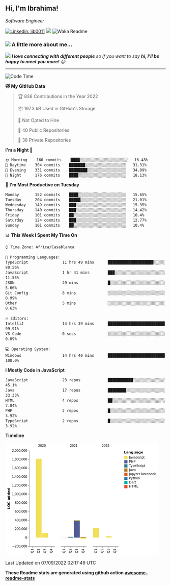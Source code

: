 <h2>Hi, I'm Ibrahima! </h2>
<p><em>Software Engineer 
</em></p>


[![Linkedin: iib0011](https://img.shields.io/badge/-iib0011-blue?style=flat-square&logo=Linkedin&logoColor=white&link=https://www.linkedin.com/in/iib0011/)](https://www.linkedin.com/in/iib0011/)
![](https://visitor-badge.glitch.me/badge?page_id=iib0011)
![Waka Readme](https://github.com/iib0011/iib0011/workflows/Waka%20Readme/badge.svg)


### <img src="https://media.giphy.com/media/VgCDAzcKvsR6OM0uWg/giphy.gif" width="50"> A little more about me...  


<img src="https://media.giphy.com/media/LnQjpWaON8nhr21vNW/giphy.gif" width="60"> <em><b>I love connecting with different people</b> so if you want to say <b>hi, I'll be happy to meet you more!</b> 😊</em>

---
<!--START_SECTION:waka-->
![Code Time](http://img.shields.io/badge/Code%20Time-1%2C010%20hrs%2020%20mins-blue)

**🐱 My GitHub Data** 

> 🏆 836 Contributions in the Year 2022
 > 
> 📦 197.3 kB Used in GitHub's Storage 
 > 
> 🚫 Not Opted to Hire
 > 
> 📜 40 Public Repositories 
 > 
> 🔑 38 Private Repositories  
 > 
**I'm a Night 🦉** 

```text
🌞 Morning    160 commits    ████░░░░░░░░░░░░░░░░░░░░░   16.48% 
🌆 Daytime    304 commits    ███████░░░░░░░░░░░░░░░░░░   31.31% 
🌃 Evening    331 commits    ████████░░░░░░░░░░░░░░░░░   34.09% 
🌙 Night      176 commits    ████░░░░░░░░░░░░░░░░░░░░░   18.13%

```
📅 **I'm Most Productive on Tuesday** 

```text
Monday       152 commits    ████░░░░░░░░░░░░░░░░░░░░░   15.65% 
Tuesday      204 commits    █████░░░░░░░░░░░░░░░░░░░░   21.01% 
Wednesday    149 commits    ███░░░░░░░░░░░░░░░░░░░░░░   15.35% 
Thursday     140 commits    ███░░░░░░░░░░░░░░░░░░░░░░   14.42% 
Friday       101 commits    ██░░░░░░░░░░░░░░░░░░░░░░░   10.4% 
Saturday     124 commits    ███░░░░░░░░░░░░░░░░░░░░░░   12.77% 
Sunday       101 commits    ██░░░░░░░░░░░░░░░░░░░░░░░   10.4%

```


📊 **This Week I Spent My Time On** 

```text
⌚︎ Time Zone: Africa/Casablanca

💬 Programming Languages: 
TypeScript               11 hrs 49 mins      ████████████████████░░░░░   80.56% 
JavaScript               1 hr 41 mins        ███░░░░░░░░░░░░░░░░░░░░░░   11.55% 
JSON                     49 mins             █░░░░░░░░░░░░░░░░░░░░░░░░   5.66% 
Git Config               8 mins              ░░░░░░░░░░░░░░░░░░░░░░░░░   0.99% 
Other                    5 mins              ░░░░░░░░░░░░░░░░░░░░░░░░░   0.63%

🔥 Editors: 
IntelliJ                 14 hrs 39 mins      █████████████████████████   99.91% 
VS Code                  0 secs              ░░░░░░░░░░░░░░░░░░░░░░░░░   0.09%

💻 Operating System: 
Windows                  14 hrs 40 mins      █████████████████████████   100.0%

```

**I Mostly Code in JavaScript** 

```text
JavaScript               23 repos            ███████████░░░░░░░░░░░░░░   45.1% 
Java                     17 repos            ████████░░░░░░░░░░░░░░░░░   33.33% 
HTML                     4 repos             ██░░░░░░░░░░░░░░░░░░░░░░░   7.84% 
PHP                      2 repos             █░░░░░░░░░░░░░░░░░░░░░░░░   3.92% 
TypeScript               2 repos             █░░░░░░░░░░░░░░░░░░░░░░░░   3.92%

```


**Timeline**

![Chart not found](https://raw.githubusercontent.com/iib0011/iib0011/master/charts/bar_graph.png) 


 Last Updated on 07/09/2022 02:17:49 UTC
<!--END_SECTION:waka-->

**These Readme stats are generated using github action [awesome-readme-stats](https://github.com/iib0011/waka-readme-stats)**

